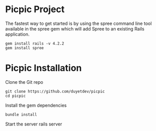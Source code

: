 # Picpic Project 

The fastest way to get started is by using the spree command line tool available in the spree gem which will add Spree to an existing Rails application.

    gem install rails -v 4.2.2
    gem install spree

# Picpic Installation

Clone the Git repo

    git clone https://github.com/duyetdev/picpic
    cd picpic

Install the gem dependencies

    bundle install
    
Start the server
    rails server
